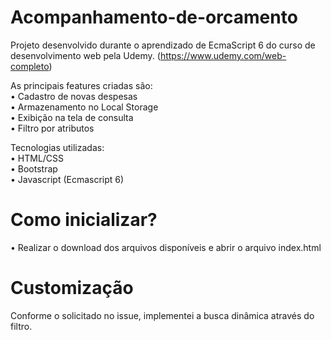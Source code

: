 # Acompanhamento-de-orcamento


Projeto desenvolvido durante o aprendizado de EcmaScript 6 do curso de desenvolvimento web pela Udemy.
(https://www.udemy.com/web-completo)

As principais features criadas são:<br>
• Cadastro de novas despesas<br>
• Armazenamento no Local Storage<br>
• Exibição na tela de consulta<br>
• Filtro por atributos<br>

Tecnologias utilizadas:<br>
• HTML/CSS<br>
• Bootstrap<br>
• Javascript (Ecmascript 6)<br>

# Como inicializar?

• Realizar o download dos arquivos disponíveis e abrir o arquivo index.html 

# Customização

Conforme o solicitado no issue, implementei a busca dinâmica através do filtro.
